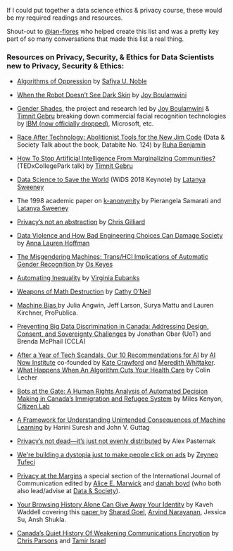If I could put together a data science ethics & privacy course, these would be my required readings and resources.

Shout-out to [@ian-flores](https://github.com/ian-flores) who helped create this list and was a pretty key part of so many conversations that made this list a real thing.

### Resources on Privacy, Security, & Ethics for Data Scientists new to Privacy, Security & Ethics:
    
  - <a href=http://tinyurl.com/y4qju4o6 >Algorithms of Oppression</a> by
    <a href= https://safiyaunoble.com/> Safiya U. Noble</a>
    
  - [When the Robot Doesn’t See Dark
    Skin](https://www.nytimes.com/2018/06/21/opinion/facial-analysis-technology-bias.html)
    by [Joy
    Boulamwini](https://www.media.mit.edu/people/joyab/overview)
    
  - [Gender Shades](http://gendershades.org/index.html), the project and research led by [Joy
    Boulamwini](https://www.media.mit.edu/people/joyab/overview) & [Timnit Gebru](https://twitter.com/timnitGebru) breaking down commercial facial recognition technologies by [IBM (now officially dropped)](https://www.theverge.com/2020/6/8/21284683/ibm-no-longer-general-purpose-facial-recognition-analysis-software), Microsoft, etc.
    
  - [Race After Technology: Abolitionist Tools for the New Jim Code](https://datasociety.net/library/databite-no-124-ruha-benjamin/) (Data & Society Talk about the book, Databite No. 124)
    by [Ruha Benjamin](https://www.ruhabenjamin.com/)   

  - [How To Stop Artificial Intelligence From Marginalizing Communities?](https://www.youtube.com/watch?v=PWCtoVt1CJM) (TEDxCollegePark talk) by [Timnit Gebru](https://twitter.com/timnitGebru)
  
  - [Data Science to Save the World](https://www.youtube.com/watch?v=eLyPxzR29eI) (WiDS 2018 Keynote) by [Latanya Sweeney](https://twitter.com/LatanyaSweeney)
  
  - The 1998 academic paper on [k-anonymity](https://dataprivacylab.org/dataprivacy/projects/kanonymity/paper3.pdf) by Pierangela Samarati and [Latanya Sweeney](https://twitter.com/LatanyaSweeney)
  
  - <a href= https://www.fastcompany.com/90323529/privacy-is-not-an-abstraction>Privacy’s
    not an abstraction</a> by
    <a href="https://twitter.com/hypervisible">Chris
    Gilliard</a>
    
  - <a href=https://medium.com/s/story/data-violence-and-how-bad-engineering-choices-can-damage-society-39e44150e1d4>Data
    Violence and How Bad Engineering Choices Can Damage Society</a> by [Anna Lauren
    Hoffman](https://twitter.com/annaeveryday)
    
   - <a href= https://dl.acm.org/authorize?N675999> The Misgendering
    Machines: Trans/HCI Implications of Automatic Gender Recognition
    </a> by [Os Keyes](https://twitter.com/farbandish)

  - <a href=http://tinyurl.com/y4oplveq>Automating Inequality</a> by
    <a href= https://virginia-eubanks.com> Virginia
    Eubanks</a>

  - <a href=http://tinyurl.com/y53rfp8u >Weapons of Math Destruction</a>
    by <a href=https://twitter.com/mathbabedotorg> Cathy O’Neil</a>
    
  - <a href=https://www.propublica.org/article/machine-bias-risk-assessments-in-criminal-sentencing>Machine
    Bias </a> by Julia Angwin, Jeff Larson, Surya Mattu and Lauren
    Kirchner, ProPublica. 

  - <a href=https://www.cigionline.org/articles/preventing-big-data-discrimination-canada-addressing-design-consent-and-sovereignty>Preventing
    Big Data Discrimination in Canada: Addressing Design, Consent, and
    Sovereignty Challenges</a> by Jonathan Obar (UoT) and Brenda McPhail
    (CCLA)

  - <a href= https://medium.com/@AINowInstitute/after-a-year-of-tech-scandals-our-10-recommendations-for-ai-95b3b2c5e5>
    After a Year of Tech Scandals, Our 10 Recommendations for AI</a> by
    <a href=https://ainowinstitute.org > AI Now Institute</a> co-founded
    by <a href=https://www.katecrawford.net > Kate Crawford</a> and
    <a href=https://twitter.com/mer__edith > Meredith
    Whittaker</a>.
  
  - <a href=https://www.theverge.com/2018/3/21/17144260/healthcare-medicaid-algorithm-arkansas-cerebral-palsy>
    What Happens When An Algorithm Cuts Your Health Care</a> by Colin
    Lecher

  - [Bots at the Gate: A Human Rights Analysis of Automated Decision
    Making in Canada’s Immigration and Refugee
    System](https://citizenlab.ca/2018/09/bots-at-the-gate-human-rights-analysis-automated-decision-making-in-canadas-immigration-refugee-system/)
    by Miles Kenyon, [Citizen Lab](https://citizenlab.ca/)

  - [A Framework for Understanding Unintended Consequences of Machine
    Learning](http://harinisuresh.com/img/bias_framework.pdf) by Harini Suresh and John V. Guttag

  - <a href= https://www.fastcompany.com/90318234/privacy-not-dead-its-just-not-evenly-distributed>
    Privacy’s not dead—it’s just not evenly distributed</a> by Alex
    Pasternak
    
  - [We're building a dystopia just to make people click on ads](https://www.ted.com/talks/zeynep_tufekci_we_re_building_a_dystopia_just_to_make_people_click_on_ads?language=en) by [Zeynep Tufeci](https://twitter.com/zeynep?ref_src=twsrc%5Egoogle%7Ctwcamp%5Eserp%7Ctwgr%5Eauthor)

  - [Privacy at the
    Margins](https://annenbergpress.com/2018/03/05/ijoc-publishes-special-section-on-privacy-at-the-margins/)
    a special section of the International Journal of Communication
    edited by <a href=http://www.tiara.org/publications/>Alice E.
    Marwick</a> and
    <a href=https://datasociety.net/people/boyd-danah/>danah boyd</a>
    (who both also lead/advise at <a href=https://datasociety.net/>Data
    &
    Society</a>).

  - <a href= https://www.theatlantic.com/technology/archive/2017/02/browsing-history-identity/515763/>Your
    Browsing History Alone Can Give Away Your Identity</a> by Kaveh
    Waddell covering this <a href=https://5harad.com/papers/twivacy.pdf>
    paper </a> by <a href=https://5harad.com/>Sharad Goel</a>,
    <a href= http://randomwalker.info> Arvind Narayanan</a>, Jessica Su,
    Ansh
    Shukla.
    
  - [Canada’s Quiet History Of Weakening Communications
    Encryption](https://citizenlab.ca/2015/08/canadas-quiet-history-of-weakening-communications-encryption/)
    by [Chris Parsons](https://christopher-parsons.com/) and [Tamir
    Israel](https://twitter.com/tamir_i?lang=en)
